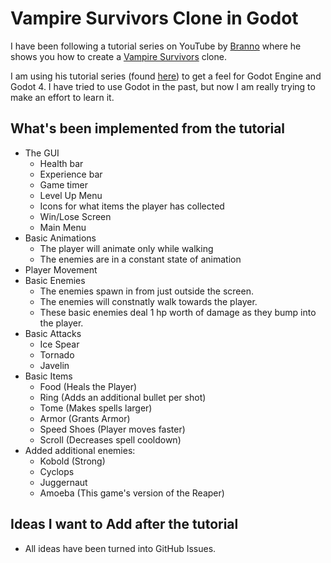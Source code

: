 # Vampire Survivors Clone in Godot

I have been following a tutorial series on YouTube by [Branno](https://www.youtube.com/@BrannoDev) where he shows you how to create a [Vampire Survivors](https://store.steampowered.com/app/1794680/Vampire_Survivors/) clone. 

I am using his tutorial series (found [here](https://www.youtube.com/playlist?list=PLtosjGHWDab682nfZ1f6JSQ1cjap7Ieeb)) to get a feel for Godot Engine and Godot 4. I have tried to use Godot in the past, but now I am really trying to make an effort to learn it. 

## What's been implemented from the tutorial
- The GUI
  - Health bar
  - Experience bar
  - Game timer
  - Level Up Menu
  - Icons for what items the player has collected
  - Win/Lose Screen 
  - Main Menu
- Basic Animations
  - The player will animate only while walking
  - The enemies are in a constant state of animation
- Player Movement
- Basic Enemies
  - The enemies spawn in from just outside the screen.
  - The enemies will constnatly walk towards the player.
  - These basic enemies deal 1 hp worth of damage as they bump into the player.
- Basic Attacks
  - Ice Spear
  - Tornado
  - Javelin
- Basic Items
  - Food (Heals the Player)
  - Ring (Adds an additional bullet per shot)
  - Tome (Makes spells larger)
  - Armor (Grants Armor)
  - Speed Shoes (Player moves faster)
  - Scroll (Decreases spell cooldown)
- Added additional enemies:
	- Kobold (Strong)
	- Cyclops
	- Juggernaut
	- Amoeba (This game's version of the Reaper)


## Ideas I want to Add after the tutorial
- All ideas have been turned into GitHub Issues.
